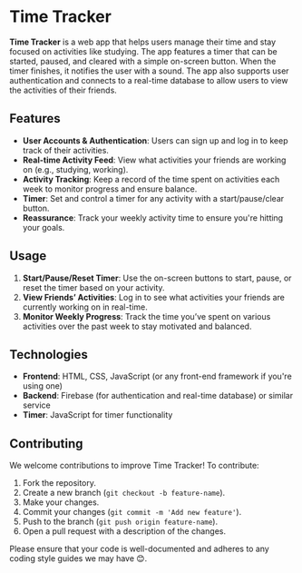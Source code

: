 # Time Tracker

**Time Tracker** is a web app that helps users manage their time and stay focused on activities like studying. The app features a timer that can be started, paused, and cleared with a simple on-screen button. When the timer finishes, it notifies the user with a sound. The app also supports user authentication and connects to a real-time database to allow users to view the activities of their friends.

## Features

- **User Accounts & Authentication**: Users can sign up and log in to keep track of their activities.
- **Real-time Activity Feed**: View what activities your friends are working on (e.g., studying, working).
- **Activity Tracking**: Keep a record of the time spent on activities each week to monitor progress and ensure balance.
- **Timer**: Set and control a timer for any activity with a start/pause/clear button.
- **Reassurance**: Track your weekly activity time to ensure you're hitting your goals.

## Usage

1. **Start/Pause/Reset Timer**: Use the on-screen buttons to start, pause, or reset the timer based on your activity.
2. **View Friends’ Activities**: Log in to see what activities your friends are currently working on in real-time.
3. **Monitor Weekly Progress**: Track the time you’ve spent on various activities over the past week to stay motivated and balanced.

## Technologies

- **Frontend**: HTML, CSS, JavaScript (or any front-end framework if you're using one)
- **Backend**: Firebase (for authentication and real-time database) or similar service
- **Timer**: JavaScript for timer functionality

## Contributing

We welcome contributions to improve Time Tracker! To contribute:

1. Fork the repository.
2. Create a new branch (`git checkout -b feature-name`).
3. Make your changes.
4. Commit your changes (`git commit -m 'Add new feature'`).
5. Push to the branch (`git push origin feature-name`).
6. Open a pull request with a description of the changes.

Please ensure that your code is well-documented and adheres to any coding style guides we may have 😊.
